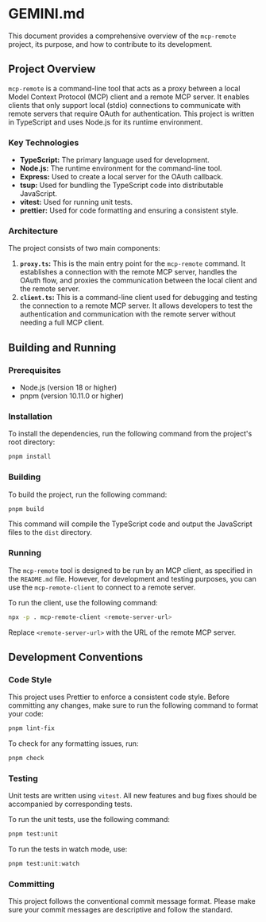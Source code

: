 # GEMINI.md

This document provides a comprehensive overview of the `mcp-remote` project, its purpose, and how to contribute to its development.

## Project Overview

`mcp-remote` is a command-line tool that acts as a proxy between a local Model Context Protocol (MCP) client and a remote MCP server. It enables clients that only support local (stdio) connections to communicate with remote servers that require OAuth for authentication. This project is written in TypeScript and uses Node.js for its runtime environment.

### Key Technologies

*   **TypeScript:** The primary language used for development.
*   **Node.js:** The runtime environment for the command-line tool.
*   **Express:** Used to create a local server for the OAuth callback.
*   **tsup:** Used for bundling the TypeScript code into distributable JavaScript.
*   **vitest:** Used for running unit tests.
*   **prettier:** Used for code formatting and ensuring a consistent style.

### Architecture

The project consists of two main components:

1.  **`proxy.ts`:** This is the main entry point for the `mcp-remote` command. It establishes a connection with the remote MCP server, handles the OAuth flow, and proxies the communication between the local client and the remote server.
2.  **`client.ts`:** This is a command-line client used for debugging and testing the connection to a remote MCP server. It allows developers to test the authentication and communication with the remote server without needing a full MCP client.

## Building and Running

### Prerequisites

*   Node.js (version 18 or higher)
*   pnpm (version 10.11.0 or higher)

### Installation

To install the dependencies, run the following command from the project's root directory:

```bash
pnpm install
```

### Building

To build the project, run the following command:

```bash
pnpm build
```

This command will compile the TypeScript code and output the JavaScript files to the `dist` directory.

### Running

The `mcp-remote` tool is designed to be run by an MCP client, as specified in the `README.md` file. However, for development and testing purposes, you can use the `mcp-remote-client` to connect to a remote server.

To run the client, use the following command:

```bash
npx -p . mcp-remote-client <remote-server-url>
```

Replace `<remote-server-url>` with the URL of the remote MCP server.

## Development Conventions

### Code Style

This project uses Prettier to enforce a consistent code style. Before committing any changes, make sure to run the following command to format your code:

```bash
pnpm lint-fix
```

To check for any formatting issues, run:

```bash
pnpm check
```

### Testing

Unit tests are written using `vitest`. All new features and bug fixes should be accompanied by corresponding tests.

To run the unit tests, use the following command:

```bash
pnpm test:unit
```

To run the tests in watch mode, use:

```bash
pnpm test:unit:watch
```

### Committing

This project follows the conventional commit message format. Please make sure your commit messages are descriptive and follow the standard.
